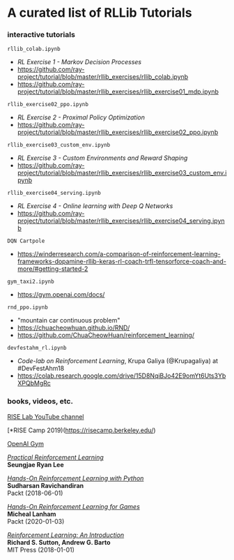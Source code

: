 # A curated list of RLLib Tutorials

### interactive tutorials

`rllib_colab.ipynb`

  - *RL Exercise 1 - Markov Decision Processes*
  - <https://github.com/ray-project/tutorial/blob/master/rllib_exercises/rllib_colab.ipynb>
  - <https://github.com/ray-project/tutorial/blob/master/rllib_exercises/rllib_exercise01_mdp.ipynb>

`rllib_exercise02_ppo.ipynb`

  - *RL Exercise 2 - Proximal Policy Optimization*
  - <https://github.com/ray-project/tutorial/blob/master/rllib_exercises/rllib_exercise02_ppo.ipynb>

`rllib_exercise03_custom_env.ipynb`

  - *RL Exercise 3 - Custom Environments and Reward Shaping*
  - <https://github.com/ray-project/tutorial/blob/master/rllib_exercises/rllib_exercise03_custom_env.ipynb>

`rllib_exercise04_serving.ipynb`

  - *RL Exercise 4 - Online learning with Deep Q Networks*
  - <https://github.com/ray-project/tutorial/blob/master/rllib_exercises/rllib_exercise04_serving.ipynb>


`DQN Cartpole`

  - <https://winderresearch.com/a-comparison-of-reinforcement-learning-frameworks-dopamine-rllib-keras-rl-coach-trfl-tensorforce-coach-and-more/#getting-started-2>

`gym_taxi2.ipynb`

  - <https://gym.openai.com/docs/>

`rnd_ppo.ipynb`

  - "mountain car continuous problem"
  - <https://chuacheowhuan.github.io/RND/>
  - <https://github.com/ChuaCheowHuan/reinforcement_learning/>

`devfestahm_rl.ipynb`

  - *Code-lab on Reinforcement Learning*, Krupa Galiya (@Krupagaliya) at #DevFestAhm18
  - <https://colab.research.google.com/drive/15D8NqiBJo42E9omYt6Uts3YbXPQbMgRc>


### books, videos, etc.

[RISE Lab YouTube channel](https://www.youtube.com/channel/UCP2-wiA964pif0secCpPbfw/videos)

[*RISE Camp 2019)(https://risecamp.berkeley.edu/)

[OpenAI Gym](https://gym.openai.com/)

[*Practical Reinforcement Learning*](https://www.endtoend.ai/practical-rl/)  
**Seungjae Ryan Lee**

[*Hands-On Reinforcement Learning with Python*](https://learning.oreilly.com/library/view/hands-on-reinforcement-learning/9781788836524/)  
**Sudharsan Ravichandiran**  
Packt (2018-06-01)

[*Hands-On Reinforcement Learning for Games*](https://www.packtpub.com/game-development/hands-on-game-ai-with-python)  
**Micheal Lanham**  
Packt (2020-01-03)

[*Reinforcement Learning: An Introduction*](http://incompleteideas.net/book/bookdraft2018jan1.pdf)  
**Richard S. Sutton, Andrew G. Barto**  
MIT Press (2018-01-01)
